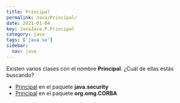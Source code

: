 ```yaml
---
title: Principal
permalink: Java/Principal/
date: 2021-01-04
key: JavaJava.P.Principal
category: java
tags: ['java se']
sidebar: 
  nav: java
---
```


Existen varios clases con el nombre **Principal**. ¿Cuál de ellas estás buscando?
<ul>
<li><a href="/Java/Principal-java-security/">Principal</a> en el paquete <strong>java.security</strong></li>
<li><a href="/Java/Principal-org-omg-CORBA/">Principal</a> en el paquete <strong>org.omg.CORBA</strong></li>
<ul>

